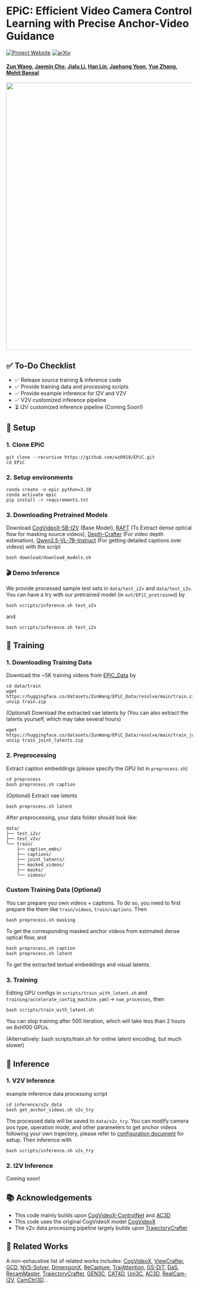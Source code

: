 # EPiC: Efficient Video Camera Control Learning with Precise Anchor-Video Guidance

[![Project Website](https://img.shields.io/badge/Project-Website-blue)](https://zunwang1.github.io/Epic)  [![arXiv](https://img.shields.io/badge/arXiv-2505.21876-b31b1b.svg)](http://arxiv.org/abs/2505.21876)

#### [Zun Wang](https://zunwang1.github.io/), [Jaemin Cho](https://j-min.io/),  [Jialu Li](https://jialuli-luka.github.io/), [Han Lin](https://hl-hanlin.github.io/), [Jaehong Yoon](https://jaehong31.github.io), [Yue Zhang](https://zhangyuejoslin.github.io/), [Mohit Bansal](https://www.cs.unc.edu/~mbansal/)

<p align="center">
  <img src="data/epic_gif.gif" width="720">
</p>

## ✅ To-Do Checklist

- ✅ Release source training & inference code
- ✅ Provide training data and processing scripts
- ✅ Provide example inference for I2V and V2V
- ✅ V2V customized inference pipeline
- ⏳ I2V customized inference pipeline (Coming Soon!)


## 🚀  Setup

### 1. Clone EPiC
```
git clone --recursive https://github.com/wz0919/EPiC.git
cd EPiC
```

### 2. Setup environments
```
conda create -n epic python=3.10
conda activate epic
pip install -r requirements.txt
```

### 3. Downloading Pretrained Models
Download [CogVideoX-5B-I2V](https://github.com/THUDM/CogVideo) (Base Model), [RAFT](https://huggingface.co/THUDM/CogVideoX-5b-I2V) (To Extract dense optical flow for masking source videos), [Depth-Crafter](https://github.com/Tencent/DepthCrafter) (For video depth estimation), [Qwen2.5-VL-7B-Instruct](https://github.com/QwenLM/Qwen2.5-VL) (For getting detailed captions over videos) with the script
```
bash download/download_models.sh
```

### 🎬 Demo Inference
We provide processed sample test sets in `data/test_i2v` and `data/test_i2v`. You can have a try with our pretrained model (in `out/EPiC_pretrained`) by
```
bash scripts/inference.sh test_v2v
```
and
```
bash scripts/inference.sh test_i2v
```


## 🧠 Training

### 1. Downloading Training Data
Download the ~5K training videos from [EPiC_Data](https://huggingface.co/datasets/ZunWang/EPiC_Data/tree/main) by
```
cd data/train
wget https://huggingface.co/datasets/ZunWang/EPiC_Data/resolve/main/train.zip
unzip train.zip
```
(Optional) Download the extracted vae latents by (You can also extract the latents yourself, which may take several hours)
```
wget https://huggingface.co/datasets/ZunWang/EPiC_Data/resolve/main/train_joint_latents.zip
unzip train_joint_latents.zip
```

### 2.  Preprocessing
Extract caption embeddings (please specify the GPU list in `preprocess.sh`)
```
cd preprocess
bash preprocess.sh caption
```
(Optional) Extract vae latents 
```
bash preprocess.sh latent
```

After preprocessing, your data folder should look like:
```
data/
├── test_i2v/
├── test_v2v/
└── train/
    ├── caption_embs/
    ├── captions/
    ├── joint_latents/
    ├── masked_videos/
    ├── masks/
    └── videos/
```

### Custom Training Data (Optional)
You can prepare you own videos + captions.
To do so, you need to first prepare the them like `train/videos`, `train/captions`. Then
```
bash preprocess.sh masking
```
To get the corresponding masked anchor videos from estimated dense optical flow, and
```
bash preprocess.sh caption
bash preprocess.sh latent
```
To get the extracted textual embeddings and visual latents.

### 3. Training
Editing GPU configs in `scripts/train_with_latent.sh` and `training/accelerate_config_machine.yaml`→ `num_processes`, then
```
bash scripts/train_with_latent.sh
```
You can stop training after 500 iteration, which will take less than 2 hours on 8xH100 GPUs.

(Alternatively: bash scripts/train.sh for online latent encoding, but much slower)

## 🧪 Inference

### 1. V2V Inference
example inference data processing script 
```
cd inference/v2v_data
bash get_anchor_videos.sh v2v_try
```
The processed data will be saved to `data/v2v_try`.
You can modify camera pos type, operation mode, and other parameters to get anchor videos following your own trajectory, please refer to [configuration document](inference/v2v_data/config_help.md) for setup.
Then inference with 
``` 
bash scripts/inference.sh v2v_try
```

### 2. I2V Inference
Coming soon!

## 📚 Acknowledgements
- This code mainly builds upon [CogVideoX-ControlNet](https://github.com/TheDenk/cogvideox-controlnet) and [AC3D](https://github.com/snap-research/ac3d)
- This code uses the original CogVideoX model [CogVideoX](https://github.com/THUDM/CogVideo/tree/main)
- The v2v data processing pipeline largely builds upon [TrajectoryCrafter](https://github.com/TrajectoryCrafter)

## 🔗 Related Works
A non-exhaustive list of related works includes: [CogVideoX](https://github.com/THUDM/CogVideo/tree/main), [ViewCrafter](https://github.com/Drexubery/ViewCrafter), [GCD](https://gcd.cs.columbia.edu/), [NVS-Solver](https://github.com/ZHU-Zhiyu/NVS_Solver), [DimensionX](https://github.com/wenqsun/DimensionX), [ReCapture](https://generative-video-camera-controls.github.io/), [TrajAttention](https://xizaoqu.github.io/trajattn/), [GS-DiT](https://wkbian.github.io/Projects/GS-DiT/), [DaS](https://igl-hkust.github.io/das/), [RecamMaster](https://github.com/KwaiVGI/ReCamMaster), [TrajectoryCrafter](https://github.com/TrajectoryCrafter/TrajectoryCrafter), [GEN3C](https://research.nvidia.com/labs/toronto-ai/GEN3C/), [CAT4D](https://cat-4d.github.io/), [Uni3C](https://github.com/ewrfcas/Uni3C), [AC3D](https://github.com/snap-research/ac3d), [RealCam-I2V](https://github.com/ZGCTroy/RealCam-I2V), [CamCtrl3D](https://camctrl3d.github.io/)...